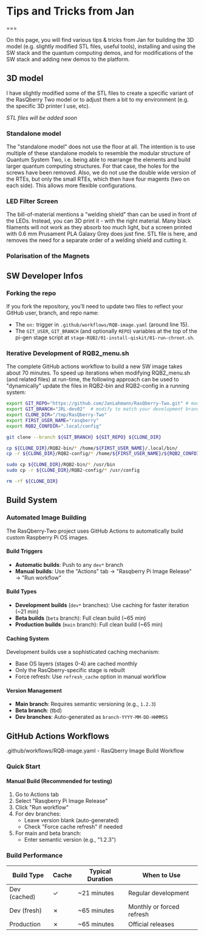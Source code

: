 # Tips and Tricks from Jan
===

On this page, you will find various tips & tricks from Jan for building the 3D model (e.g. slightly modified STL files, useful tools), installing and using the SW stack and the quantum computing demos, and for modifications of the SW stack and adding new demos to the platform.

## 3D model

I have slightly modified some of the STL files to create a specific variant of the RasQberry Two model or to adjust them a bit to my environment (e.g. the specific 3D printer I use, etc).

*STL files will be added soon*

### Standalone model

The "standalone model" does not use the floor at all. The intention is to use multiple of these standalone models to resemble the modular structure of Quantum System Two, i.e. being able to rearrange the elements and build larger quantum computing structures. For that case, the holes for the screws have been removed. Also, we do not use the double wide version of the RTEs, but only the small RTEs, which then have four magents (two on each side). This allows more flexible configurations.

### LED Filter Screen

The bill-of-material mentions a "welding shield" than can be used in front of the LEDs. Instead, you can 3D print it - with the right material. Many black filaments will not work as they absorb too much light, but a screen printed with 0.6 mm Prusament PLA Galaxy Grey does just fine. STL file is here, and removes the need for a separate order of a welding shield and cutting it.

### Polarisation of the Magnets 

## SW Developer Infos

### Forking the repo 

If you fork the repository, you’ll need to update two files to reflect your GitHub user, branch, and repo name:

- The `on:` trigger in `.github/workflows/RQB-image.yaml` (around line 15).
- The `GIT_USER`, `GIT_BRANCH` (and optionally `REPO`) variables at the top of the pi-gen stage script at `stage-RQB2/01-install-qiskit/01-run-chroot.sh`.

### Iterative Development of RQB2_menu.sh

The complete GitHub actions workflow to build a new SW image takes about 70 minutes. To speed up iterations when modifying RQB2_menu.sh (and related files) at run-time, the following approach can be used to "dynamically" update the files in RQB2-bin and RQB2-config in a running system:

```bash
export GIT_REPO="https://github.com/JanLahmann/RasQberry-Two.git" # modify to match your development repo
export GIT_BRANCH="JRL-dev02"  # modify to match your development branch
export CLONE_DIR="/tmp/RasQberry-Two"
export FIRST_USER_NAME="rasqberry"
export RQB2_CONFDIR=".local/config"

git clone --branch ${GIT_BRANCH} ${GIT_REPO} ${CLONE_DIR}  

cp ${CLONE_DIR}/RQB2-bin/* /home/${FIRST_USER_NAME}/.local/bin/
cp -r ${CLONE_DIR}/RQB2-config/* /home/${FIRST_USER_NAME}/${RQB2_CONFDIR}/

sudo cp ${CLONE_DIR}/RQB2-bin/* /usr/bin
sudo cp -r ${CLONE_DIR}/RQB2-config/* /usr/config

rm -rf ${CLONE_DIR}
```

## Build System

### Automated Image Building

The RasQberry-Two project uses GitHub Actions to automatically build custom Raspberry Pi OS images. 

#### Build Triggers
- **Automatic builds**: Push to any `dev*` branch
- **Manual builds**: Use the "Actions" tab → "Rasqberry Pi Image Release" → "Run workflow"

#### Build Types
- **Development builds** (`dev*` branches): Use caching for faster iteration (~21 min)
- **Beta builds** (`beta` branch): Full clean build (~65 min)
- **Production builds** (`main` branch): Full clean build (~65 min)

#### Caching System
Development builds use a sophisticated caching mechanism:
- Base OS layers (stages 0-4) are cached monthly
- Only the RasQberry-specific stage is rebuilt
- Force refresh: Use `refresh_cache` option in manual workflow

#### Version Management
- **Main branch**: Requires semantic versioning (e.g., `1.2.3`)
- **Beta branch**: (tbd)
- **Dev branches**: Auto-generated as `branch-YYYY-MM-DD-HHMMSS`

## GitHub Actions Workflows

.github/workflows/RQB-image.yaml - RasQberry Image Build Workflow

### Quick Start

#### Manual Build (Recommended for testing)
1. Go to Actions tab
2. Select "Rasqberry Pi Image Release"
3. Click "Run workflow"
4. For dev branches:
   - Leave version blank (auto-generated)
   - Check "Force cache refresh" if needed
5. For main and beta branch:
   - Enter semantic version (e.g., "1.2.3")

### Build Performance

| Build Type | Cache | Typical Duration | When to Use |
|------------|-------|------------------|-------------|
| Dev (cached) | ✓ | ~21 minutes | Regular development |
| Dev (fresh) | ✗ | ~65 minutes | Monthly or forced refresh |
| Production | ✗ | ~65 minutes | Official releases |
